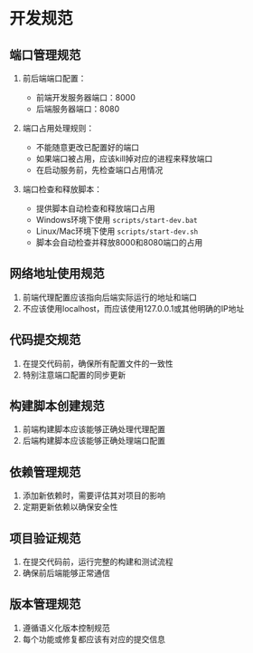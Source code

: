 # 开发规范

## 端口管理规范

1. 前后端端口配置：
   - 前端开发服务器端口：8000
   - 后端服务器端口：8080

2. 端口占用处理规则：
   - 不能随意更改已配置好的端口
   - 如果端口被占用，应该kill掉对应的进程来释放端口
   - 在启动服务前，先检查端口占用情况

3. 端口检查和释放脚本：
   - 提供脚本自动检查和释放端口占用
   - Windows环境下使用 `scripts/start-dev.bat`
   - Linux/Mac环境下使用 `scripts/start-dev.sh`
   - 脚本会自动检查并释放8000和8080端口的占用

## 网络地址使用规范

1. 前端代理配置应该指向后端实际运行的地址和端口
2. 不应该使用localhost，而应该使用127.0.0.1或其他明确的IP地址

## 代码提交规范

1. 在提交代码前，确保所有配置文件的一致性
2. 特别注意端口配置的同步更新

## 构建脚本创建规范

1. 前端构建脚本应该能够正确处理代理配置
2. 后端构建脚本应该能够正确处理端口配置

## 依赖管理规范

1. 添加新依赖时，需要评估其对项目的影响
2. 定期更新依赖以确保安全性

## 项目验证规范

1. 在提交代码前，运行完整的构建和测试流程
2. 确保前后端能够正常通信

## 版本管理规范

1. 遵循语义化版本控制规范
2. 每个功能或修复都应该有对应的提交信息
